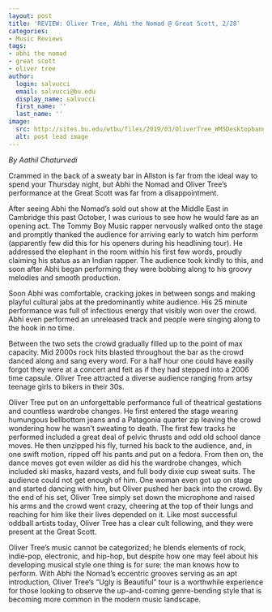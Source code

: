 ```yaml
---
layout: post
title: 'REVIEW: Oliver Tree, Abhi the Nomad @ Great Scott, 2/28'
categories:
- Music Reviews
tags:
- abhi the nomad
- great scott
- oliver tree
author:
  login: salvucci
  email: salvucci@bu.edu
  display_name: salvucci
  first_name: ''
  last_name: ''
image:
  src: http://sites.bu.edu/wtbu/files/2019/03/OliverTree_WMSDesktopbanner.jpg
  alt: post lead image
---
```


_By Aathil Chaturvedi_

Crammed in the back of a sweaty bar in Allston is far from the ideal way to spend your Thursday night, but Abhi the Nomad and Oliver Tree’s performance at the Great Scott was far from a disappointment.

After seeing Abhi the Nomad’s sold out show at the Middle East in Cambridge this past October, I was curious to see how he would fare as an opening act. The Tommy Boy Music rapper nervously walked onto the stage and promptly thanked the audience for arriving early to watch him perform (apparently few did this for his openers during his headlining tour). He addressed the elephant in the room within his first few words, proudly claiming his status as an Indian rapper. The audience took kindly to this, and soon after Abhi began performing they were bobbing along to his groovy melodies and smooth production.

Soon Abhi was comfortable, cracking jokes in between songs and making playful cultural jabs at the predominantly white audience. His 25 minute performance was full of infectious energy that visibly won over the crowd. Abhi even performed an unreleased track and people were singing along to the hook in no time.

Between the two sets the crowd gradually filled up to the point of max capacity. Mid 2000s rock hits blasted throughout the bar as the crowd danced along and sang every word. For a half hour one could have easily forgot they were at a concert and felt as if they had stepped into a 2006 time capsule. Oliver Tree attracted a diverse audience ranging from artsy teenage girls to bikers in their 30s.

Oliver Tree put on an unforgettable performance full of theatrical gestations and countless wardrobe changes. He first entered the stage wearing humungous bellbottom jeans and a Patagonia quarter zip leaving the crowd wondering how he wasn't sweating to death. The first few tracks he performed included a great deal of pelvic thrusts and odd old school dance moves. He then unzipped his fly, turned his back to the audience, and, in one swift motion, ripped off his pants and put on a fedora. From then on, the dance moves got even wilder as did his the wardrobe changes, which included ski masks, hazard vests, and full body dixie cup sweat suits. The audience could not get enough of him. One woman even got up on stage and started dancing with him, but Oliver pushed her back into the crowd. By the end of his set, Oliver Tree simply set down the microphone and raised his arms and the crowd went crazy, cheering at the top of their lungs and reaching for him like their lives depended on it. Like most successful oddball artists today, Oliver Tree has a clear cult following, and they were present at the Great Scott.

Oliver Tree’s music cannot be categorized; he blends elements of rock, indie-pop, electronic, and hip-hop, but despite how one may feel about his developing musical style one thing is for sure: the man knows how to perform. With Abhi the Nomad’s eccentric grooves serving as an apt introduction, Oliver Tree’s “Ugly is Beautiful” tour is a worthwhile experience for those looking to observe the up-and-coming genre-bending style that is becoming more common in the modern music landscape.